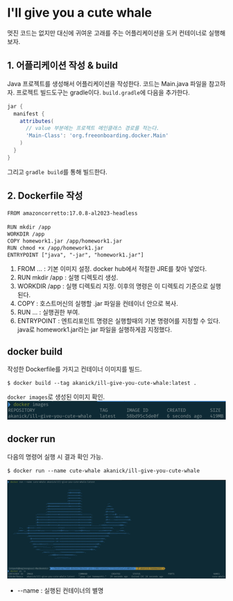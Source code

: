 # I'll give you a cute whale
멋진 코드는 없지만 대신에 귀여운 고래를 주는 어플리케이션을 도커 컨테이너로 실행해보자.

## 1.  어플리케이션 작성 & build
Java 프로젝트를 생성해서 어플리케이션을 작성한다. 코드는 Main.java 파일을 참고하자.
프로젝트 빌드도구는 gradle이다. `build.gradle`에 다음을 추가한다.

```gradle
jar {  
  manifest {  
    attributes(  
      // value 부분에는 프로젝트 메인클래스 경로를 적는다.
      'Main-Class': 'org.freeonboarding.docker.Main'  
    )  
  }  
}
```

그리고 `gradle build`를 통해 빌드한다.

## 2. Dockerfile 작성
```
FROM amazoncorretto:17.0.8-al2023-headless

RUN mkdir /app
WORKDIR /app
COPY homework1.jar /app/homework1.jar
RUN chmod +x /app/homework1.jar
ENTRYPOINT ["java", "-jar", "homework1.jar"]
```
1. FROM ... : 기본 이미지 설정. docker hub에서 적절한 JRE를 찾아 넣었다.
2. RUN mkdir /app : 실행 디렉토리 생성.
3. WORKDIR /app : 실행 디렉토리 지정. 이후의 명령은 이 디렉토리 기준으로 실행된다.
4. COPY : 호스트머신의 실행할 .jar 파일을 컨테이너 안으로 복사.
5. RUN ... : 실행권한 부여.
6. ENTRYPOINT : 엔트리포인트 명령은 실행할때의 기본 명령어를 지정할 수 있다. java로 homework1.jar라는 jar 파일을 실행하게끔 지정했다.

## docker build
작성한 Dockerfile를 가지고 컨테이너 이미지를 빌드.
```
$ docker build --tag akanick/ill-give-you-cute-whale:latest .  
```
`docker images`로 생성된 이미지 확인.
![docker images 명령어를 실행하는 이미지](./docker_images.png)

## docker run
다음의 명령어 실행 시 결과 확인 가능.
```
$ docker run --name cute-whale akanick/ill-give-you-cute-whale
```
![docker run 명령어를 통해 컨테이너를 실행하는 이미지](./docker_run.png)
- --name : 실행된 컨테이너의 별명
